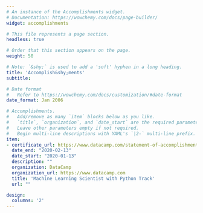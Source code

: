 ```yaml
---
# An instance of the Accomplishments widget.
# Documentation: https://wowchemy.com/docs/page-builder/
widget: accomplishments

# This file represents a page section.
headless: true

# Order that this section appears on the page.
weight: 50

# Note: `&shy;` is used to add a 'soft' hyphen in a long heading.
title: 'Accomplish&shy;ments'
subtitle:

# Date format
#   Refer to https://wowchemy.com/docs/customization/#date-format
date_format: Jan 2006

# Accomplishments.
#   Add/remove as many `item` blocks below as you like.
#   `title`, `organization`, and `date_start` are the required parameters.
#   Leave other parameters empty if not required.
#   Begin multi-line descriptions with YAML's `|2-` multi-line prefix.
item:
- certificate_url: https://www.datacamp.com/statement-of-accomplishment/track/6a8c99d67078274997851ecc37ff18ffb47cad7d
  date_end: "2020-02-13"
  date_start: "2020-01-13"
  description: ""
  organization: DataCamp
  organization_url: https://www.datacamp.com
  title: 'Machine Learning Scientist with Python Track'
  url: ""

design:
  columns: '2' 
---
```

